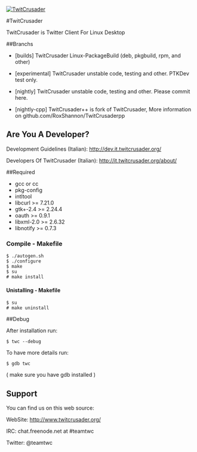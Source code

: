 [![TwitCrusader](http://www.twitcrusader.org/logo.png)](http://www.twitcrusader.org/)

#TwitCrusader

TwitCrusader is Twitter Client For Linux Desktop

##Branchs
* [builds] TwitCrusader Linux-PackageBuild (deb, pkgbuild, rpm, and other) 

* [experimental] TwitCrusader unstable code, testing and other. PTKDev test only.
		
* [nightly] TwitCrusader unstable code, testing and other. Please commit here.
	
* [nightly-cpp]	TwitCrusader++ is fork of TwitCrusader, More information on github.com/RoxShannon/TwitCrusaderpp

## Are You A Developer?

Development Guidelines (Italian): http://dev.it.twitcrusader.org/

Developers Of TwitCrusader (Italian): http://it.twitcrusader.org/about/

##Required

* gcc or cc
* pkg-config
* intltool
* libcurl >= 7.21.0
* gtk+-2.4 >= 2.24.4
* oauth >= 0.9.1
* libxml-2.0 >= 2.6.32
* libnotify >= 0.7.3

### Compile - Makefile
    $ ./autogen.sh
    $ ./configure
    $ make
    $ su
    # make install

#### Unistalling - Makefile
    $ su
    # make uninstall


##Debug

After installation run:

    $ twc --debug

To have more details run:

    $ gdb twc

( make sure you have gdb installed )


## Support

You can find us on this web source:

WebSite: http://www.twitcrusader.org/

IRC: chat.freenode.net at #teamtwc

Twitter: @teamtwc
